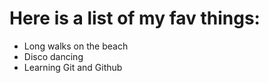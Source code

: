 # Here is a list of my fav things:
- Long walks on the beach
- Disco dancing
- Learning Git and Github
